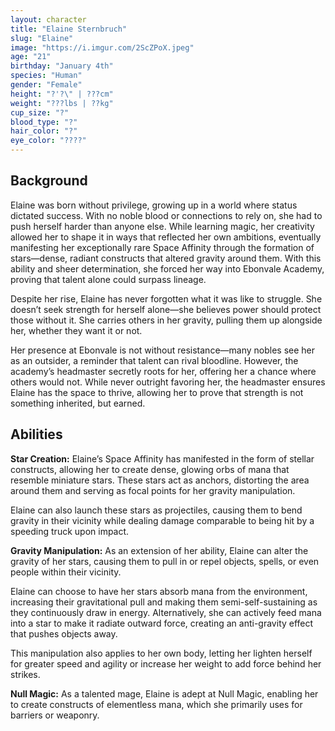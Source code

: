 ```yaml
---
layout: character
title: "Elaine Sternbruch"
slug: "Elaine"
image: "https://i.imgur.com/2ScZPoX.jpeg"
age: "21"
birthday: "January 4th"
species: "Human"
gender: "Female"
height: "?'?\" | ???cm"
weight: "???lbs | ??kg"
cup_size: "?"
blood_type: "?"
hair_color: "?"
eye_color: "????"
---
```


## Background

Elaine was born without privilege, growing up in a world where status dictated success. With no noble blood or connections to rely on, she had to push herself harder than anyone else. While learning magic, her creativity allowed her to shape it in ways that reflected her own ambitions, eventually manifesting her exceptionally rare Space Affinity through the formation of stars—dense, radiant constructs that altered gravity around them. With this ability and sheer determination, she forced her way into Ebonvale Academy, proving that talent alone could surpass lineage.

Despite her rise, Elaine has never forgotten what it was like to struggle. She doesn’t seek strength for herself alone—she believes power should protect those without it. She carries others in her gravity, pulling them up alongside her, whether they want it or not.

Her presence at Ebonvale is not without resistance—many nobles see her as an outsider, a reminder that talent can rival bloodline. However, the academy’s headmaster secretly roots for her, offering her a chance where others would not. While never outright favoring her, the headmaster ensures Elaine has the space to thrive, allowing her to prove that strength is not something inherited, but earned.

## Abilities

**Star Creation:** Elaine’s Space Affinity has manifested in the form of stellar constructs, allowing her to create dense, glowing orbs of mana that resemble miniature stars. These stars act as anchors, distorting the area around them and serving as focal points for her gravity manipulation.

Elaine can also launch these stars as projectiles, causing them to bend gravity in their vicinity while dealing damage comparable to being hit by a speeding truck upon impact.

**Gravity Manipulation:** As an extension of her ability, Elaine can alter the gravity of her stars, causing them to pull in or repel objects, spells, or even people within their vicinity.

Elaine can choose to have her stars absorb mana from the environment, increasing their gravitational pull and making them semi-self-sustaining as they continuously draw in energy. Alternatively, she can actively feed mana into a star to make it radiate outward force, creating an anti-gravity effect that pushes objects away.

This manipulation also applies to her own body, letting her lighten herself for greater speed and agility or increase her weight to add force behind her strikes.

**Null Magic:** As a talented mage, Elaine is adept at Null Magic, enabling her to create constructs of elementless mana, which she primarily uses for barriers or weaponry.
